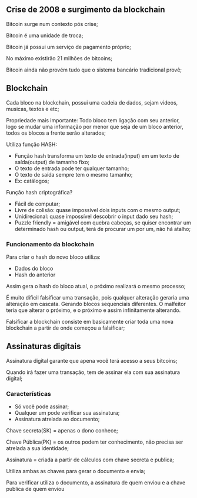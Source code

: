 ## Crise de 2008 e surgimento da blockchain

Bitcoin surge num contexto pós crise;

Bitcoin é uma unidade de troca;

Bitcoin já possui um serviço de pagamento próprio;

No máximo existirão 21 milhões de bitcoins;

Bitcoin ainda não provém tudo que o sistema bancário tradicional provê;

## Blockchain

Cada bloco na blockchain, possui uma cadeia de dados, sejam videos, musicas, textos e etc;

Propriedade mais importante: Todo bloco tem ligação com seu anterior, logo se mudar uma informação por menor que seja de um bloco anterior, todos os blocos a frente serão alterados;

Utiliza função HASH:

- Função hash transforma um texto de entrada(input) em um texto de saída(output) de tamanho fixo;
- O texto de entrada pode ter qualquer tamanho;
- O texto de saída sempre tem o mesmo tamanho;
- Ex: catálogos;

Função hash criptográfica?

- Fácil de computar;
- Livre de colisão: quase impossível dois inputs com o mesmo output;
- Unidirecional: quase impossível descobrir o input dado seu hash;
- Puzzle friendly = amigável com quebra cabeças, se quiser encontrar um determinado hash ou output, terá de procurar um por um, não há atalho;

### Funcionamento da blockchain

Para criar o hash do novo bloco utiliza:

- Dados do bloco
- Hash do anterior

Assim gera o hash do bloco atual, o próximo realizará o mesmo processo;

É muito dificil falsificar uma transação, pois qualquer alteração geraria uma alteração em cascata. Gerando blocos sequenciais diferentes. O malfeitor teria que alterar o próximo, e o próximo e assim infinitamente alterando.

Falsificar a blockchain consiste em basicamente criar toda uma nova blockchain a partir de onde começou a falsificar;

## Assinaturas digitais

Assinatura digital garante que apena você terá acesso a seus bitcoins;

Quando irá fazer uma transação, tem de assinar ela com sua assinatura digital;

### Características

- Só você pode assinar;
- Qualquer um pode verificar sua assinatura;
- Assinatura atrelada ao documento;

Chave secreta(SK) = apenas o dono conhece;

Chave Pública(PK) = os outros podem ter conhecimento, não precisa ser atrelada a sua identidade;

Assinatura = criada a partir de cálculos com chave secreta e publica;

Utiliza ambas as chaves para gerar o documento e envia;

Para verificar utiliza o documento, a assinatura de quem enviou e a chave publica de quem enviou

